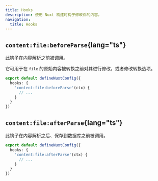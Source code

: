 ```yaml
---
title: Hooks
description: 使用 Nuxt 构建时钩子修改你的内容。
navigation:
  title: Hooks
---
```


## `content:file:beforeParse`{lang="ts"}

此钩子在内容解析之前被调用。

它可用于在 `file` 的原始内容被转换之前对其进行修改，或者修改转换选项。

```ts
export default defineNuxtConfig({
  hooks: {
    'content:file:beforeParse'(ctx) {
      // ...
    }
  }
})
```

## `content:file:afterParse`{lang="ts"}

此钩子在内容解析之后、保存到数据库之前被调用。

```ts
export default defineNuxtConfig({
  hooks: {
    'content:file:afterParse'(ctx) {
      // ...
    }
  }
})
```
